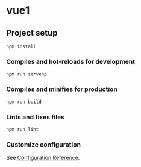 # vue1

## Project setup
```
npm install
```

### Compiles and hot-reloads for development
```
npm run servenp
```

### Compiles and minifies for production
```
npm run build
```

### Lints and fixes files
```
npm run lint
```

### Customize configuration
See [Configuration Reference](https://cli.vuejs.org/config/).
